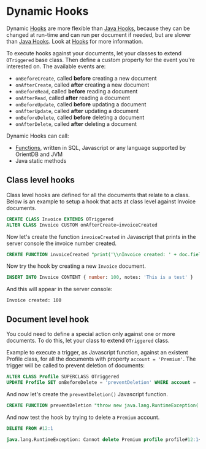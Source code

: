 # Dynamic Hooks
Dynamic [Hooks](Hook.md) are more flexible than [Java Hooks](Java-Hooks.md), because they can be changed at run-time and can run per document if needed, but are slower than [Java Hooks](Java-Hooks.md). Look at [Hooks](Hook.md) for more information.

To execute hooks against your documents, let your classes to extend `OTriggered` base class. Then define a custom property for the event you're interested on. The available events are:

- `onBeforeCreate`, called **before** creating a new document
- `onAfterCreate`, called **after** creating a new document
- `onBeforeRead`, called **before** reading a document
- `onAfterRead`, called **after** reading a document
- `onBeforeUpdate`, called **before** updating a document
- `onAfterUpdate`, called **after** updating a document
- `onBeforeDelete`, called **before** deleting a document
- `onAfterDelete`, called **after** deleting a document

Dynamic Hooks can call:

- [Functions](Functions.md), written in SQL, Javascript or any language supported by OrientDB and JVM
- Java static methods


## Class level hooks
Class level hooks are defined for all the documents that relate to a class. Below is an example to setup a hook that acts at class level against Invoice documents.

```sql
CREATE CLASS Invoice EXTENDS OTriggered
ALTER CLASS Invoice CUSTOM onAfterCreate=invoiceCreated
```

Now let's create the function `invoiceCreated` in Javascript that prints in the server console the invoice number created.

```sql
CREATE FUNCTION invoiceCreated "print('\\nInvoice created: ' + doc.field('number'));" LANGUAGE Javascript
```

Now try the hook by creating a new `Invoice` document.

```sql
INSERT INTO Invoice CONTENT { number: 100, notes: 'This is a test' }
```

And this will appear in the server console:

```
Invoice created: 100
```

## Document level hook
You could need to define a special action only against one or more documents. To do this, let your class to extend `OTriggered` class.

Example to execute a trigger, as Javascript function, against an existent Profile class, for all the documents with property `account = 'Premium'`. The trigger will be called to prevent deletion of documents:

```sql
ALTER CLASS Profile SUPERCLASS OTriggered
UPDATE Profile SET onBeforeDelete = 'preventDeletion' WHERE account = 'Premium'
```

And now let's create the `preventDeletion()` Javascript function.

```sql
CREATE FUNCTION preventDeletion "throw new java.lang.RuntimeException('Cannot delete Premium profile ' + doc)" LANGUAGE Javascript
```

And now test the hook by trying to delete a `Premium` account.

```sql
DELETE FROM #12:1

java.lang.RuntimeException: Cannot delete Premium profile profile#12:1{onBeforeDelete:preventDeletion,account:Premium,name:Jill} v-1 (<Unknown source>#2) in <Unknown source> at line number 2
```
